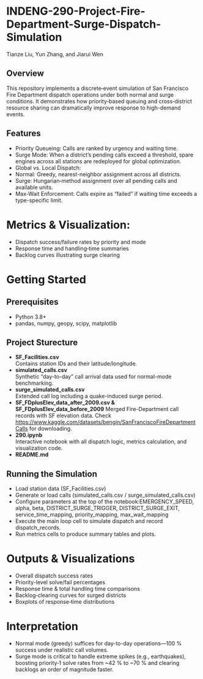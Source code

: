 # INDENG-290-Project-Fire-Department-Surge-Dispatch-Simulation
Tianze Liu, Yun Zhang, and Jiarui Wen

## Overview
This repository implements a discrete‐event simulation of San Francisco Fire Department dispatch operations under both normal and surge conditions. It demonstrates how priority‐based queuing and cross‐district resource sharing can dramatically improve response to high-demand events.

## Features
- Priority Queueing: Calls are ranked by urgency and waiting time.
- Surge Mode: When a district’s pending calls exceed a threshold, spare engines across all stations are redeployed for global optimization.
- Global vs. Local Dispatch:
- Normal: Greedy, nearest-neighbor assignment across all districts.
- Surge: Hungarian‐method assignment over all pending calls and available units.
- Max-Wait Enforcement: Calls expire as “failed” if waiting time exceeds a type-specific limit.

# Metrics & Visualization:
- Dispatch success/failure rates by priority and mode
- Response time and handling‐time summaries
- Backlog curves illustrating surge clearing

# Getting Started
## Prerequisites
- Python 3.8+
- pandas, numpy, geopy, scipy, matplotlib

## Project Sturecture
- **SF_Facilities.csv**  
  Contains station IDs and their latitude/longitude.
- **simulated_calls.csv**  
  Synthetic “day-to-day” call arrival data used for normal-mode benchmarking.
- **surge_simulated_calls.csv**  
  Extended call log including a quake-induced surge period.
- **SF_FDplusElev_data_after_2009.csv & SF_FDplusElev_data_before_2009** 
  Merged Fire-Department call records with SF elevation data. Check https://www.kaggle.com/datasets/bengin/SanFranciscoFireDepartmentCalls for downloading.
- **290.ipynb**  
  Interactive notebook with all dispatch logic, metrics calculation, and visualization code.
- **README.md**

## Running the Simulation
- Load station data (SF_Facilities.csv)
- Generate or load calls (simulated_calls.csv / surge_simulated_calls.csv)
- Configure parameters at the top of the notebook:EMERGENCY_SPEED, alpha, beta, DISTRICT_SURGE_TRIGGER, DISTRICT_SURGE_EXIT, service_time_mapping, priority_mapping, max_wait_mapping
- Execute the main loop cell to simulate dispatch and record dispatch_records.
- Run metrics cells to produce summary tables and plots.

# Outputs & Visualizations
- Overall dispatch success rates
- Priority-level solve/fail percentages
- Response time & total handling time comparisons
- Backlog‐clearing curves for surged districts
- Boxplots of response‐time distributions

# Interpretation
- Normal mode (greedy) suffices for day-to-day operations—100 % success under realistic call volumes.
- Surge mode is critical to handle extreme spikes (e.g., earthquakes), boosting priority‐1 solve rates from ~42 % to ~70 % and clearing backlogs an order of magnitude faster.
